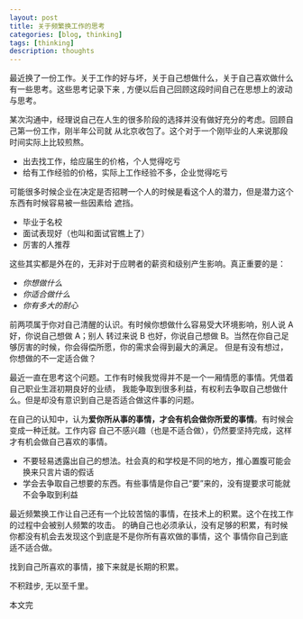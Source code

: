 ```yaml
---
layout: post
title: 关于频繁换工作的思考
categories: [blog, thinking]
tags: [thinking]
description: thoughts
---
```



最近换了一份工作。关于工作的好与坏，关于自己想做什么，关于自己喜欢做什么有一些思考。这些思考记录下来
, 方便以后自己回顾这段时间自己在思想上的波动与思考。

某次沟通中，经理说自己在人生的很多阶段的选择并没有做好充分的考虑。回顾自己第一份工作，刚半年公司就
从北京收包了。这个对于一个刚毕业的人来说那段时间实际上比较煎熬。

+ 出去找工作，给应届生的价格，个人觉得吃亏
+ 给有工作经验的价格，实际上工作经验不多，企业觉得吃亏

可能很多时候企业在决定是否招聘一个人的时候是看这个人的潜力，但是潜力这个东西有时候容易被一些因素给
遮挡。

+ 毕业于名校
+ 面试表现好（也叫和面试官瞧上了）
+ 厉害的人推荐

这些其实都是外在的，无非对于应聘者的薪资和级别产生影响。真正重要的是：

+ *你想做什么*
+ *你适合做什么*
+ *你有多大的耐心*

前两项属于你对自己清醒的认识。有时候你想做什么容易受大环境影响，别人说 A 好，你说自己想做 A；别人
转过来说 B 也好，你说自己想做 B。当然在你自己足够厉害的时候，你会得偿所愿，你的需求会得到最大的满足。
但是有没有想过，你想做的不一定适合做？

最近一直在思考这个问题。工作有时候我觉得并不是一个一厢情愿的事情。凭借着自己职业生涯初期良好的业绩，
我能争取到很多利益，有权利去争取自己想做什么。但是却没有意识到自己是否适合做这件事的问题。

在自己的认知中，认为**爱你所从事的事情，才会有机会做你所爱的事情**。有时候会变成一种迁就。工作内容
自己不感兴趣（也是不适合做），仍然要坚持完成，这样才有机会做自己喜欢的事情。

+ 不要轻易透露出自己的想法。社会真的和学校是不同的地方，推心置腹可能会换来只言片语的假话
+ 学会去争取自己想要的东西。有些事情是你自己“要”来的，没有提要求可能就不会争取到利益

最近频繁换工作让自己还有一个比较苦恼的事情，在技术上的积累。这个在找工作的过程中会被别人频繁的攻击。
的确自己也必须承认，没有足够的积累，有时候你都没有机会去发现这个到底是不是你所有喜欢做的事情，这个
事情你自己到底适不适合做。

找到自己所喜欢的事情，接下来就是长期的积累。

不积跬步, 无以至千里。

本文完
